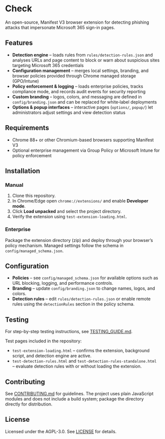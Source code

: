 # Check

An open-source, Manifest V3 browser extension for detecting phishing attacks that
impersonate Microsoft 365 sign-in pages.

## Features

- **Detection engine** – loads rules from `rules/detection-rules.json` and
  analyses URLs and page content to block or warn about suspicious sites
  targeting Microsoft 365 credentials
- **Configuration management** – merges local settings, branding, and browser
  policies provided through Chrome managed storage (GPO/Intune)
- **Policy enforcement & logging** – loads enterprise policies, tracks
  compliance mode, and records audit events for security reporting
- **Custom branding** – logos, colors, and messaging are defined in
  `config/branding.json` and can be replaced for white‑label deployments
- **Options & popup interfaces** – interactive pages (`options/`, `popup/`) let
  administrators adjust settings and view detection status

## Requirements

- Chrome 88+ or other Chromium-based browsers supporting Manifest V3
- Optional enterprise management via Group Policy or Microsoft Intune for
  policy enforcement

## Installation

### Manual

1. Clone this repository.
2. In Chrome/Edge open `chrome://extensions/` and enable **Developer mode**.
3. Click **Load unpacked** and select the project directory.
4. Verify the extension using `test-extension-loading.html`.

### Enterprise

Package the extension directory (zip) and deploy through your browser’s policy
mechanism. Managed settings follow the schema in `config/managed_schema.json`.

## Configuration

- **Policies** – see `config/managed_schema.json` for available options such as
  URL blocking, logging, and performance controls.
- **Branding** – update `config/branding.json` to change names, logos, and
  colors.
- **Detection rules** – edit `rules/detection-rules.json` or enable remote
  rules using the `detectionRules` section in the policy schema.

## Testing

For step-by-step testing instructions, see [TESTING_GUIDE.md](TESTING_GUIDE.md).

Test pages included in the repository:

- `test-extension-loading.html` – confirms the extension, background script, and detection engine are active.
- `test-detection-rules.html` and `test-detection-rules-standalone.html` – evaluate detection rules with or without loading the extension.

## Contributing

See [CONTRIBUTING.md](CONTRIBUTING.md) for guidelines. The project uses plain
JavaScript modules and does not include a build system; package the directory
directly for distribution.

## License

Licensed under the AGPL-3.0. See [LICENSE](LICENSE) for details.

